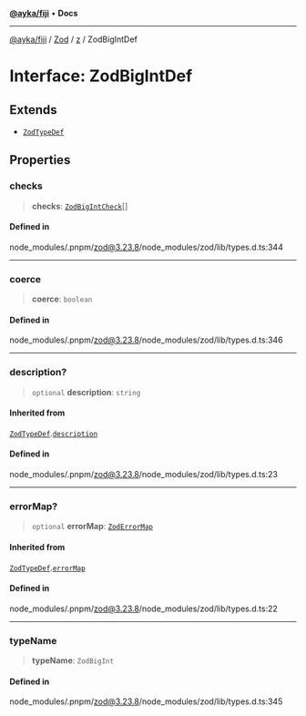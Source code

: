 [**@ayka/fiji**](../../../../../README.md) • **Docs**

***

[@ayka/fiji](../../../../../globals.md) / [Zod](../../../README.md) / [z](../README.md) / ZodBigIntDef

# Interface: ZodBigIntDef

## Extends

- [`ZodTypeDef`](ZodTypeDef.md)

## Properties

### checks

> **checks**: [`ZodBigIntCheck`](../type-aliases/ZodBigIntCheck.md)[]

#### Defined in

node\_modules/.pnpm/zod@3.23.8/node\_modules/zod/lib/types.d.ts:344

***

### coerce

> **coerce**: `boolean`

#### Defined in

node\_modules/.pnpm/zod@3.23.8/node\_modules/zod/lib/types.d.ts:346

***

### description?

> `optional` **description**: `string`

#### Inherited from

[`ZodTypeDef`](ZodTypeDef.md).[`description`](ZodTypeDef.md#description)

#### Defined in

node\_modules/.pnpm/zod@3.23.8/node\_modules/zod/lib/types.d.ts:23

***

### errorMap?

> `optional` **errorMap**: [`ZodErrorMap`](../type-aliases/ZodErrorMap.md)

#### Inherited from

[`ZodTypeDef`](ZodTypeDef.md).[`errorMap`](ZodTypeDef.md#errormap)

#### Defined in

node\_modules/.pnpm/zod@3.23.8/node\_modules/zod/lib/types.d.ts:22

***

### typeName

> **typeName**: `ZodBigInt`

#### Defined in

node\_modules/.pnpm/zod@3.23.8/node\_modules/zod/lib/types.d.ts:345

